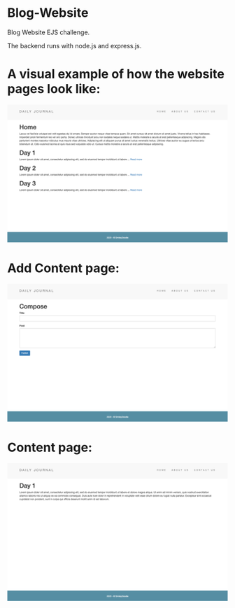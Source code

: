 # Blog-Website
Blog Website EJS challenge.

The backend runs with node.js and express.js.

<h1> A visual example of how the website pages look like: </h1>

<img src="https://github.com/SmileyDoodle/Blog-Website/blob/master/images/homePage.png">

<br>
<h1> Add Content page: </h1>

<img src="https://github.com/SmileyDoodle/Blog-Website/blob/master/images/composePage.png">

<br>
<h1> Content page: </h1>

<img src="https://github.com/SmileyDoodle/Blog-Website/blob/master/images/postPage.png">
